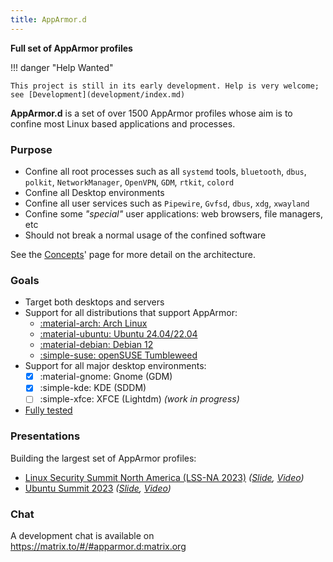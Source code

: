 ```yaml
---
title: AppArmor.d
---
```


<style>.md-typeset .md-content__button { display: none; }</style>

**Full set of AppArmor profiles**

!!! danger "Help Wanted"

    This project is still in its early development. Help is very welcome; see [Development](development/index.md)

**AppArmor.d** is a set of over 1500 AppArmor profiles whose aim is to confine most Linux based applications and processes.

### Purpose

- Confine all root processes such as all `systemd` tools, `bluetooth`, `dbus`, `polkit`, `NetworkManager`, `OpenVPN`, `GDM`, `rtkit`, `colord`
- Confine all Desktop environments
- Confine all user services such as `Pipewire`, `Gvfsd`, `dbus`, `xdg`, `xwayland`
- Confine some *"special"* user applications: web browsers, file managers, etc
- Should not break a normal usage of the confined software

See the [Concepts](concepts.md)' page for more detail on the architecture.

### Goals

- Target both desktops and servers
- Support for all distributions that support AppArmor:
    * [:material-arch: Arch Linux](install.md#archlinux)
    * [:material-ubuntu: Ubuntu 24.04/22.04](install.md#ubuntu)
    * [:material-debian: Debian 12](install.md#debian)
    * [:simple-suse: openSUSE Tumbleweed](install.md#opensuse)
- Support for all major desktop environments:
    - [x] :material-gnome: Gnome (GDM)
    - [x] :simple-kde: KDE (SDDM)
    - [ ] :simple-xfce: XFCE (Lightdm) *(work in progress)*
- [Fully tested](development/tests.md)

### Presentations

Building the largest set of AppArmor profiles:

- [Linux Security Summit North America (LSS-NA 2023)](https://events.linuxfoundation.org/linux-security-summit-north-america/) *([Slide](https://lssna2023.sched.com/event/1K7bI/building-the-largest-working-set-of-apparmor-profiles-alexandre-pujol-the-collaboratory-tudublin), [Video](https://www.youtube.com/watch?v=OzyalrOzxE8))*
- [Ubuntu Summit 2023](https://events.canonical.com/event/31/) *([Slide](https://events.canonical.com/event/31/contributions/209/), [Video](https://www.youtube.com/watch?v=GK1J0TlxnFI))*

### Chat

A development chat is available on https://matrix.to/#/#apparmor.d:matrix.org

